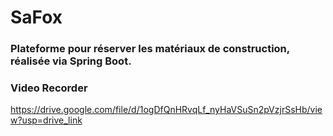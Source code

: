 # SaFox

### Plateforme pour réserver les matériaux de construction, réalisée via Spring Boot.

### Video Recorder
https://drive.google.com/file/d/1ogDfQnHRvqLf_nyHaVSuSn2pVzjrSsHb/view?usp=drive_link
